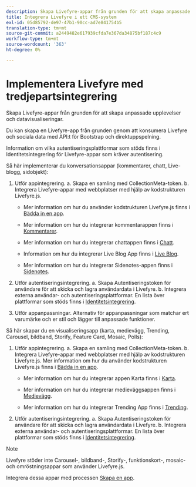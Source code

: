 ```yaml
---
description: Skapa Livefyre-appar från grunden för att skapa anpassade upplevelser och datavisualiseringar.
title: Integrera Livefyre i ett CMS-system
exl-id: 05d85792-de97-47b1-90cc-ad7e841754b5
translation-type: tm+mt
source-git-commit: a2449482e617939cfda7e367da34875bf187c4c9
workflow-type: tm+mt
source-wordcount: '363'
ht-degree: 0%

---
```


# Implementera Livefyre med tredjepartsintegrering

Skapa Livefyre-appar från grunden för att skapa anpassade upplevelser och datavisualiseringar.

Du kan skapa en Livefyre-app från grunden genom att konsumera Livefyre och sociala data med API:t för Bootstrap och direktuppspelning.

Information om vilka autentiseringsplattformar som stöds finns i Identitetsintegrering för Livefyre-appar som kräver autentisering.

Så här implementerar du konversationsappar (kommentarer, chatt, Live-blogg, sidobjekt):

1. Utför appintegrering.
a. Skapa en samling med CollectionMeta-token.
b. Integrera Livefyre-appar med webbplatser med hjälp av kodstrukturen Livefyre.js.

   * Mer information om hur du använder kodstrukturen Livefyre.js finns i [Bädda in en app](/help/implementation/c-getting-started/c-implementation-process/c-using-livefyre.js-to-create-customize-and-use-apps-on-your-site.md).

   * Mer information om hur du integrerar kommentarappen finns i [Kommentarer](/help/using/c-about-apps/c-comments/c-comments.md).

   * Mer information om hur du integrerar chattappen finns i [Chatt](/help/using/c-about-apps/c-chat-app/c-chat-app.md).

   * Information om hur du integrerar Live Blog App finns i [Live Blog](/help/using/c-about-apps/c-liveblog-app/c-liveblog-app.md).

   * Mer information om hur du integrerar Sidenotes-appen finns i [Sidenotes](/help/using/c-about-apps/c-sidenotes-app/c-sidenotes-app.md).

1. Utför autentiseringsintegrering.
a. Skapa Autentiseringstoken för användare för att skicka och lagra användardata i Livefyre.
b. Integrera externa användar- och autentiseringsplattformar. En lista över plattformar som stöds finns i [Identitetsintegrering](/help/implementation/t-about-identity-integration/t-about-identity-integration.md).

1. Utför appanpassningar. Alternativ för appanpassningar som matchar ert varumärke och er stil och lägger till anpassade funktioner.

Så här skapar du en visualiseringsapp (karta, medievägg, Trending, Carousel, bildband, Storify, Feature Card, Mosaic, Polls):

1. Utför appintegrering.
a. Skapa en samling med CollectionMeta-token.
b. Integrera Livefyre-appar med webbplatser med hjälp av kodstrukturen Livefyre.js. Mer information om hur du använder kodstrukturen Livefyre.js finns i [Bädda in en app](/help/implementation/c-getting-started/c-implementation-process/c-using-livefyre.js-to-create-customize-and-use-apps-on-your-site.md).

   * Mer information om hur du integrerar appen Karta finns i [Karta](/help/using/c-about-apps/c-map-app/c-map-app.md).

   * Mer information om hur du integrerar medieväggsappen finns i [Medievägg](/help/using/c-about-apps/c-media-wall-app/c-media-wall-app.md).

   * Mer information om hur du integrerar Trending App finns i [Trending](/help/using/c-about-apps/c-trending-app/c-trending-app.md).

1. Utför autentiseringsintegrering.
a. Skapa Autentiseringstoken för användare för att skicka och lagra användardata i Livefyre.
b. Integrera externa användar- och autentiseringsplattformar. En lista över plattformar som stöds finns i [Identitetsintegrering](/help/implementation/t-about-identity-integration/t-about-identity-integration.md).

>[!NOTE]
>
>Livefyre stöder inte Carousel-, bildband-, Storify-, funktionskort-, mosaic- och omröstningsappar som använder Livefyre.js.

Integrera dessa appar med processen [Skapa en app](/help/using/c-about-apps/c-create-an-app.md).
